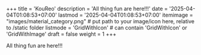 +++
title = 'KouReo'
description = 'All thing fun are here!!!'
date = '2025-04-04T01:08:53+07:00'
lastmod = '2025-04-04T01:08:53+07:00'
itemimage = "images/material_category.png" # put path to your image/icon here, relative to /static folder
listmode = 'GridWithIcon'   # can contain 'GridWithIcon' or 'GridWithImage'
draft = false
weight = 1
+++

All thing fun are here!!!